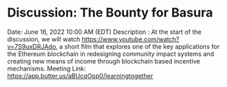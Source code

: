 # Discussion: The Bounty for Basura

Date: June 16, 2022 10:00 AM (EDT)
Description : At the start of the discussion, we will watch https://www.youtube.com/watch?v=7S9uxDRJAdo, a short film that explores one of the key applications for the Ethereum blockchain in redesigning community impact systems and creating new means of income through blockchain based incentive mechanisms.
Meeting Link: https://app.butter.us/aBUcqOpp0/learningtogether